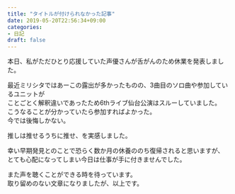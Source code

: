 ```yaml
---
title: "タイトルが付けられなかった記事"
date: 2019-05-20T22:56:34+09:00
categories:
- 日記
draft: false
---
```

本日、私がただひとり応援していた声優さんが舌がんのため休業を発表しました。
<!--more-->
最近ミリシタではあーこの露出が多かったものの、3曲目のソロ曲や参加しているユニットが  
ことごとく解釈違いであったため6thライブ仙台公演はスルーしていました。  
こうなることが分かっていたら参加すればよかった。  
今では後悔しかない。

推しは推せるうちに推せ、を実感しました。

幸い早期発見とのことで恐らく数か月の休養ののち復帰されると思いますが、  
とても心配になってしまい今日は仕事が手に付きませんでした。

また声を聴くことができる時を待っています。  
取り留めのない文章になりましたが、以上です。